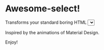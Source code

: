 # Awesome-select!
Transforms your standard boring HTML <select> into a minimalistic beauty. 

Inspired by the animations of Material Design. 

[Documentations and Demos]: https://prevwong.github.io/awesome-select/

Enjoy! 

